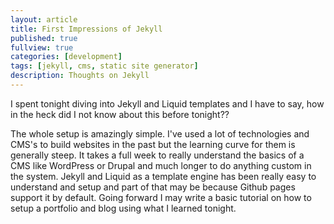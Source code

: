 ```yaml
---
layout: article
title: First Impressions of Jekyll
published: true
fullview: true
categories: [development]
tags: [jekyll, cms, static site generator]
description: Thoughts on Jekyll
---
```


I spent tonight diving into Jekyll and Liquid templates and I have to say, how in the heck did I not know about this before tonight??

The whole setup is amazingly simple. I've used a lot of technologies and CMS's to build websites in the past but the learning curve for them is generally steep. It takes a full week to really understand the basics of a CMS like WordPress or Drupal and much longer to do anything custom in the system. Jekyll and Liquid as a template engine has been really easy to understand and setup and part of that may be because Github pages support it by default. Going forward I may write a basic tutorial on how to setup a portfolio and blog using what I learned tonight.